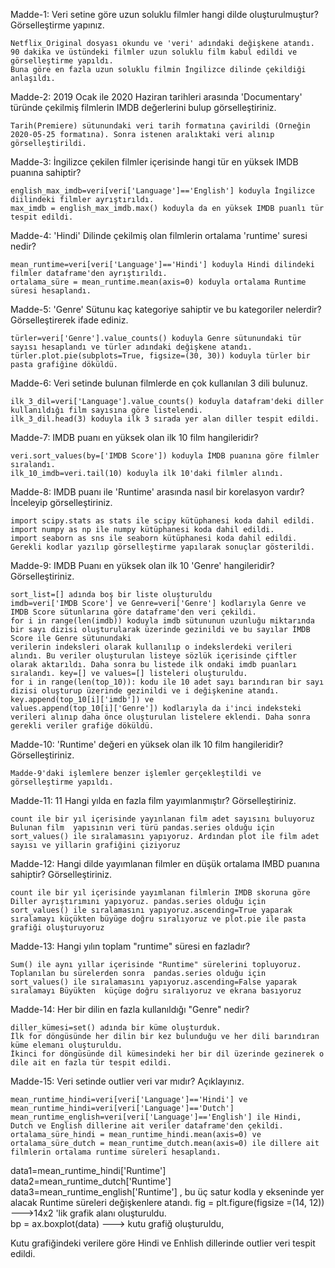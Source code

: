 Madde-1: Veri setine göre uzun soluklu filmler hangi dilde oluşturulmuştur? Görselleştirme yapınız.
    
    
    Netflix_Original dosyası okundu ve 'veri' adındaki değişkene atandı. 90 dakika ve üstündeki filmler uzun soluklu film kabul edildi ve görselleştirme yapıldı. 
    Buna göre en fazla uzun soluklu filmin İngilizce dilinde çekildiği anlaşıldı.

Madde-2: 2019 Ocak ile 2020 Haziran tarihleri arasında 'Documentary' türünde çekilmiş filmlerin IMDB değerlerini bulup görselleştiriniz.
    
    
    Tarih(Premiere) sütunundaki veri tarih formatına çavirildi (Örneğin 2020-05-25 formatına). Sonra istenen aralıktaki veri alınıp görselleştirildi.

Madde-3: İngilizce çekilen filmler içerisinde hangi tür en yüksek IMDB puanına sahiptir?
    
    
    english_max_imdb=veri[veri['Language']=='English'] koduyla İngilizce diilindeki filmler ayrıştırıldı. 
    max_imdb = english_max_imdb.max() koduyla da en yüksek IMDB puanlı tür tespit edildi.

Madde-4: 'Hindi' Dilinde çekilmiş olan filmlerin ortalama 'runtime' suresi nedir?
    
    
    mean_runtime=veri[veri['Language']=='Hindi'] koduyla Hindi dilindeki filmler dataframe'den ayrıştırıldı.
    ortalama_süre = mean_runtime.mean(axis=0) koduyla ortalama Runtime süresi hesaplandı.

Madde-5: 'Genre' Sütunu kaç kategoriye sahiptir ve bu kategoriler nelerdir? Görselleştirerek ifade ediniz.
    
    
    türler=veri['Genre'].value_counts() koduyla Genre sütunundaki tür sayısı hesaplandı ve türler adındaki değişkene atandı.
    türler.plot.pie(subplots=True, figsize=(30, 30)) koduyla türler bir pasta grafiğine döküldü.

Madde-6: Veri setinde bulunan filmlerde en çok kullanılan 3 dili bulunuz.
    
    
    ilk_3_dil=veri['Language'].value_counts() koduyla datafram'deki diller kullanıldığı film sayısına göre listelendi.
    ilk_3_dil.head(3) koduyla ilk 3 sırada yer alan diller tespit edildi.

Madde-7: IMDB puanı en yüksek olan ilk 10 film hangileridir?
    
    
    veri.sort_values(by=['IMDB Score']) koduyla İMDB puanına göre filmler sıralandı.
    ilk_10_imdb=veri.tail(10) koduyla ilk 10'daki filmler alındı.

Madde-8: IMDB puanı ile 'Runtime' arasında nasıl bir korelasyon vardır? İnceleyip görselleştiriniz.
   
   
    import scipy.stats as stats ile scipy kütüphanesi koda dahil edildi.
    import numpy as np ile numpy kütüphanesi koda dahil edildi.
    import seaborn as sns ile seaborn kütüphanesi koda dahil edildi.
    Gerekli kodlar yazılıp görselleştirme yapılarak sonuçlar gösterildi.

Madde-9: IMDB Puanı en yüksek olan ilk 10 'Genre' hangileridir? Görselleştiriniz.
    
    
    sort_list=[] adında boş bir liste oluşturuldu
    imdb=veri['IMDB Score'] ve Genre=veri['Genre'] kodlarıyla Genre ve IMDB Score sütunlarına göre dataframe'den veri çekildi.
    for i in range(len(imdb)) koduyla imdb sütununun uzunluğu miktarında bir sayı dizisi oluşturularak üzerinde gezinildi ve bu sayılar İMDB Score ile Genre sütunundaki
    verilerin indeksleri olarak kullanılıp o indekslerdeki verileri alındı. Bu veriler oluşturulan listeye sözlük içerisinde çiftler olarak aktarıldı. Daha sonra bu listede ilk ondaki imdb puanları sıralandı. key=[] ve values=[] listeleri oluşturuldu.
    for i in range(len(top_10)): kodu ile 10 adet sayı barındıran bir sayı dizisi oluşturup üzerinde gezinildi ve i değişkenine atandı. key.append(top_10[i]['imdb']) ve
    values.append(top_10[i]['Genre']) kodlarıyla da i'inci indeksteki verileri alınıp daha önce oluşturulan listelere eklendi. Daha sonra gerekli veriler grafiğe döküldü.

Madde-10: 'Runtime' değeri en yüksek olan ilk 10 film hangileridir? Görselleştiriniz.
    
    
    Madde-9'daki işlemlere benzer işlemler gerçekleştildi ve görselleştirme yapıldı.

Madde-11: 11 Hangi yılda en fazla film yayımlanmıştır? Görselleştiriniz.
    
    
    count ile bir yıl içerisinde yayınlanan film adet sayısını buluyoruz Bulunan film  yapısının veri türü pandas.series olduğu için sort_values() ile sıralamasını yapıyoruz. Ardından plot ile film adet sayısı ve yillarin grafiğini çiziyoruz


Madde-12: Hangi dilde yayımlanan filmler en düşük ortalama IMBD puanına sahiptir? Görselleştiriniz.
    
    
    count ile bir yıl içerisinde yayımlanan filmlerin IMDB skoruna göre Diller ayrıştırımını yapıyoruz. pandas.series olduğu için sort_values() ile sıralamasını yapıyoruz.ascending=True yaparak sıralamayı küçükten büyüge doğru sıralıyoruz ve plot.pie ile pasta grafiği oluşturuyoruz

Madde-13: Hangi yılın toplam "runtime" süresi en fazladır?
    
    
    Sum() ile aynı yıllar içerisinde "Runtime" sürelerini topluyoruz. Toplanılan bu sürelerden sonra  pandas.series olduğu için sort_values() ile sıralamasını yapıyoruz.ascending=False yaparak sıralamayı Büyükten  küçüge doğru sıralıyoruz ve ekrana basıyoruz

Madde-14: Her bir dilin en fazla kullanıldığı "Genre" nedir?
    
    
    diller_kümesi=set() adında bir küme oluşturduk.
    İlk for döngüsünde her dilin bir kez bulunduğu ve her dili barındıran küme elemanı oluşturuldu.
    İkinci for döngüsünde dil kümesindeki her bir dil üzerinde gezinerek o dile ait en fazla tür tespit edildi.

Madde-15: Veri setinde outlier veri var mıdır? Açıklayınız.
    
    
    mean_runtime_hindi=veri[veri['Language']=='Hindi'] ve mean_runtime_hindi=veri[veri['Language']=='Dutch'] mean_runtime_english=veri[veri['Language']=='English'] ile Hindi, Dutch ve English dillerine ait veriler dataframe'den çekildi. 
    ortalama_süre_hindi = mean_runtime_hindi.mean(axis=0) ve ortalama_süre_dutch = mean_runtime_dutch.mean(axis=0) ile dillere ait filmlerin ortalama runtime süreleri hesaplandı. 
data1=mean_runtime_hindi['Runtime']
data2=mean_runtime_dutch['Runtime']
data3=mean_runtime_english['Runtime'] , bu üç satur kodla y ekseninde yer alacak Runtime süreleri değişkenlere atandı.
fig = plt.figure(figsize =(14, 12)) --->14x2 'lik grafik alanı oluşturuldu.    
bp = ax.boxplot(data) ---> kutu grafiğ oluşturuldu,

Kutu grafiğindeki verilere göre Hindi ve Enhlish dillerinde outlier veri tespit edildi.
